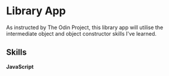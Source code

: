# Library App
As instructed by The Odin Project, this library app will utilise the intermediate object and object constructor skills I've learned.

## Skills 
**JavaScript**
